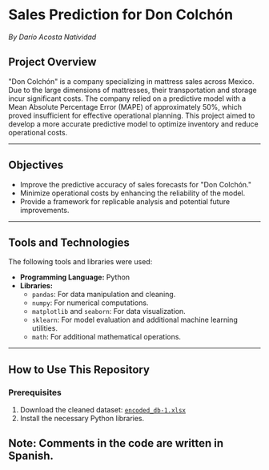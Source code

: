 # Sales Prediction for Don Colchón  
_By Darío Acosta Natividad_

## **Project Overview**  
"Don Colchón" is a company specializing in mattress sales across Mexico. Due to the large dimensions of mattresses, their transportation and storage incur significant costs. The company relied on a predictive model with a Mean Absolute Percentage Error (MAPE) of approximately 50%, which proved insufficient for effective operational planning. This project aimed to develop a more accurate predictive model to optimize inventory and reduce operational costs.

---

## **Objectives**  
- Improve the predictive accuracy of sales forecasts for "Don Colchón."  
- Minimize operational costs by enhancing the reliability of the model.  
- Provide a framework for replicable analysis and potential future improvements.

---

## **Tools and Technologies**  
The following tools and libraries were used:  
- **Programming Language:** Python  
- **Libraries:**  
  - `pandas`: For data manipulation and cleaning.  
  - `numpy`: For numerical computations.  
  - `matplotlib` and `seaborn`: For data visualization.
  - `sklearn`: For model evaluation and additional machine learning utilities.  
  - `math`: For additional mathematical operations.


---

## **How to Use This Repository**  

### **Prerequisites**  
1. Download the cleaned dataset: [`encoded_db-1.xlsx`](#) 
2. Install the necessary Python libraries.

## Note: Comments in the code are written in Spanish.
